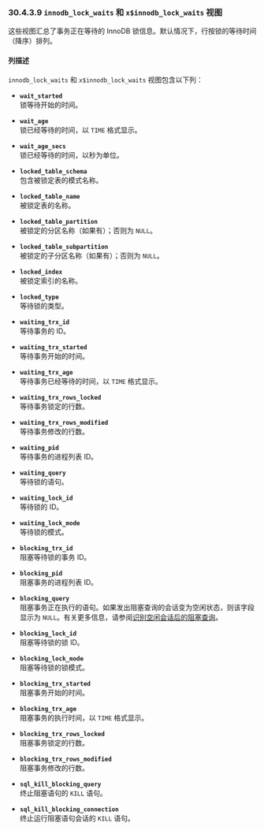 ### 30.4.3.9 `innodb_lock_waits` 和 `x$innodb_lock_waits` 视图

这些视图汇总了事务正在等待的 InnoDB 锁信息。默认情况下，行按锁的等待时间（降序）排列。

#### 列描述

`innodb_lock_waits` 和 `x$innodb_lock_waits` 视图包含以下列：

- **`wait_started`**  
  锁等待开始的时间。

- **`wait_age`**  
  锁已经等待的时间，以 `TIME` 格式显示。

- **`wait_age_secs`**  
  锁已经等待的时间，以秒为单位。

- **`locked_table_schema`**  
  包含被锁定表的模式名称。

- **`locked_table_name`**  
  被锁定表的名称。

- **`locked_table_partition`**  
  被锁定的分区名称（如果有）；否则为 `NULL`。

- **`locked_table_subpartition`**  
  被锁定的子分区名称（如果有）；否则为 `NULL`。

- **`locked_index`**  
  被锁定索引的名称。

- **`locked_type`**  
  等待锁的类型。

- **`waiting_trx_id`**  
  等待事务的 ID。

- **`waiting_trx_started`**  
  等待事务开始的时间。

- **`waiting_trx_age`**  
  等待事务已经等待的时间，以 `TIME` 格式显示。

- **`waiting_trx_rows_locked`**  
  等待事务锁定的行数。

- **`waiting_trx_rows_modified`**  
  等待事务修改的行数。

- **`waiting_pid`**  
  等待事务的进程列表 ID。

- **`waiting_query`**  
  等待锁的语句。

- **`waiting_lock_id`**  
  等待锁的 ID。

- **`waiting_lock_mode`**  
  等待锁的模式。

- **`blocking_trx_id`**  
  阻塞等待锁的事务 ID。

- **`blocking_pid`**  
  阻塞事务的进程列表 ID。

- **`blocking_query`**  
  阻塞事务正在执行的语句。如果发出阻塞查询的会话变为空闲状态，则该字段显示为 `NULL`。有关更多信息，请参阅[识别空闲会话后的阻塞查询](#)。

- **`blocking_lock_id`**  
  阻塞等待锁的锁 ID。

- **`blocking_lock_mode`**  
  阻塞等待锁的锁模式。

- **`blocking_trx_started`**  
  阻塞事务开始的时间。

- **`blocking_trx_age`**  
  阻塞事务的执行时间，以 `TIME` 格式显示。

- **`blocking_trx_rows_locked`**  
  阻塞事务锁定的行数。

- **`blocking_trx_rows_modified`**  
  阻塞事务修改的行数。

- **`sql_kill_blocking_query`**  
  终止阻塞语句的 `KILL` 语句。

- **`sql_kill_blocking_connection`**  
  终止运行阻塞语句会话的 `KILL` 语句。